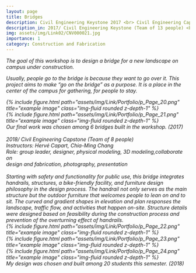 ```yaml
---
layout: page
title: Bridges
description: Civil Engineering Keystone 2017 <br> Civil Engineering Capstone 2018
description_in: 2017/ Civil Engineering Keystone (Team of 13 people) <br> NTU Civil Engineering + USC Architecture joint workshop <br> Instructors&#58; Hervé Capart, Li-Huang Lu <br>Role&#58; group leader, collaborate on design and fabrication, collaborate on physical modeling, <br> &emsp; &emsp;  construction layout, structural design, 3D modeling, photography, presentation
img: assets/img/Link02/CNV000021.jpg
importance: 1
category: Construction and Fabrication
---
```


<i>The goal of this workshop is to design a bridge for a new landscape on
campus under construction.
<br/>

Usually, people go to the bridge is because they want to go over it.
This project aims to make “go on the bridge” as a purpose. It is a
place in the center of the campus for gathering, for people to stay.

<div class="row">
    <div class="col-sm mt-3 mt-md-0">
        {% include figure.html path="assets/img/Link/Portfolio/p_Page_20.png" title="example image" class="img-fluid rounded z-depth-1" %}
    </div>
</div>
<div class="row">
    <div class="col-sm mt-3 mt-md-0">
        {% include figure.html path="assets/img/Link/Portfolio/p_Page_21.png" title="example image" class="img-fluid rounded z-depth-1" %}
    </div>
</div>


<div class="caption">
    Our final work was chosen among 6 bridges built in the workshop. (2017)
</div>

<br/>

<div style="font-size: 0.875rem;">2018/ Civil Engineering Capstone (Team of 8 people) <br> Instructors&#58; Hervé Capart, Chia-Ming Chang <br>Role&#58; group leader, designer, physical modeling, 3D modeling,collaborate on <br> design and fabrication, photography, presentation
</div>


<br/>
Starting with safety and functionality for public use, this bridge
integrates handrails, structures, a bike-friendly facility, and
furniture design philosophy in the design process. The handrail
not only serves as the main structure but the outdoor furniture
that welcomes people to lean on and to sit. The curved and
gradient shapes in elevation and plan responses the landscape,
traffic flow, and activities that happen on-site. Structure details
were designed based on feasibility during the construction
process and prevention of the overturning effect of handrails.

<div class="row">
    <div class="col-sm mt-3 mt-md-0">
        {% include figure.html path="assets/img/Link/Portfolio/p_Page_22.png" title="example image" class="img-fluid rounded z-depth-1" %}
    </div>
</div>
<div class="row">
    <div class="col-sm mt-3 mt-md-0">
        {% include figure.html path="assets/img/Link/Portfolio/p_Page_23.png" title="example image" class="img-fluid rounded z-depth-1" %}
    </div>
</div>
<div class="row">
    <div class="col-sm mt-3 mt-md-0">
        {% include figure.html path="assets/img/Link/Portfolio/p_Page_24.png" title="example image" class="img-fluid rounded z-depth-1" %}
    </div>
</div>

<div class="caption">
    My design was chosen and built among 20 students this semester. (2018)
</div>

